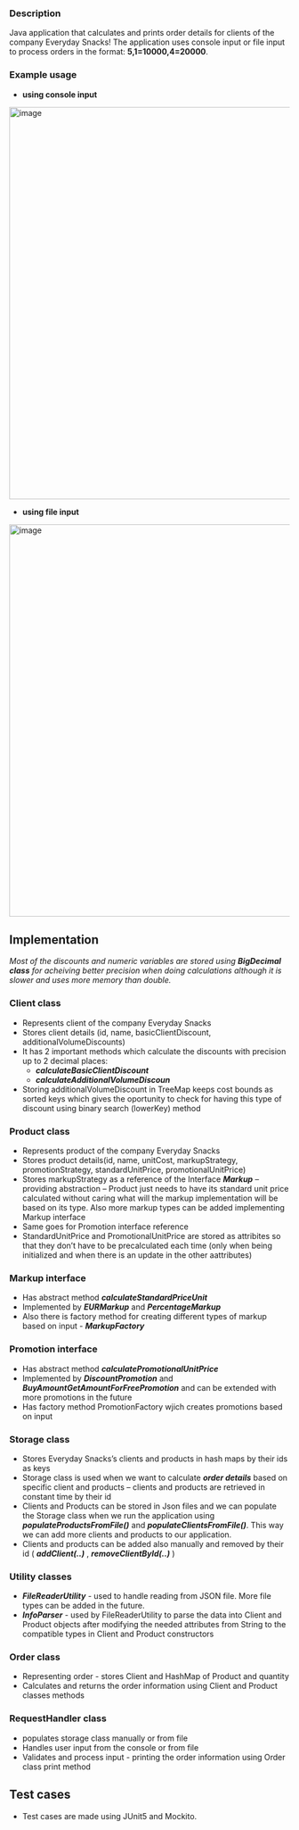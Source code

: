 ### Description
Java application that calculates and prints order details for clients of the company Everyday Snacks!
The application uses console input or file input to process orders in the format: **5,1=10000,4=20000**.

### Example usage

<!-- First Image -->
 - **using console input**
   
<img width="703" alt="image" src="https://github.com/nikoletabeyska/SnackPricing/assets/76749430/2ddaf740-87b2-4d85-a58b-a7b68c093521" style="margin-right: 10px;">

<!-- Second Image -->
 - **using file input**
   
<img width="703" alt="image" src="https://github.com/nikoletabeyska/SnackPricing/assets/76749430/2131615a-78be-48b7-8ba9-8b934a287e05" style="margin-right: 10px;">


## Implementation

  _Most of the discounts and numeric variables are stored using **BigDecimal class** for acheiving better precision when doing calculations although it is slower and uses more memory than double._

 ### Client class
  - Represents client of the company Everyday Snacks
  - Stores client details (id, name, basicClientDiscount, additionalVolumeDiscounts)
  -	It has 2 important methods which calculate the discounts with precision up to 2 decimal places:
 	   -  ***calculateBasicClientDiscount***
     -  ***calculateAdditionalVolumeDiscoun***
-	Storing additionalVolumeDiscount in TreeMap keeps cost bounds as sorted keys which gives the oportunity to check for having this type of discount using binary search (lowerKey) method

 ### Product class
  -	Represents product of the company Everyday Snacks
  - Stores product details(id, name, unitCost, markupStrategy, promotionStrategy, standardUnitPrice, promotionalUnitPrice)
  -	Stores markupStrategy as a reference of the Interface ***Markup*** – providing abstraction – Product just needs to have its standard unit price calculated without caring what will the markup implementation will be based on its type. Also more markup types can be added implementing Markup interface
  - Same goes for Promotion interface reference
  - StandardUnitPrice and PromotionalUnitPrice are stored as attribites so that they don’t have to be precalculated each time (only when being initialized and when there is an update in the other aattributes)

  ### Markup interface
  - Has abstract method ***calculateStandardPriceUnit***
  - Implemented by ***EURMarkup*** and ***PercentageMarkup***
  - Also there is factory method for creating different types of markup based on input - ***MarkupFactory***

  ### Promotion interface
   - Has abstract method ***calculatePromotionalUnitPrice***
   - Implemented by ***DiscountPromotion*** and ***BuyAmountGetAmountForFreePromotion*** and can be extended with more promotions in the future
   - Has factory method PromotionFactory wjich creates promotions based on input

  ### Storage class
   - Stores Everyday Snacks’s clients and products in hash maps by their ids as keys 
   - Storage class is used when we want to calculate ***order details*** based on specific client and products – clients and products are retrieved in constant time by their id
   - Clients and Products can be stored in Json files and we can populate the Storage class when we run the application using ***populateProductsFromFile()*** and ***populateClientsFromFile()***. This way we can add more clients and products to our application.
   - Clients and products can be added also manually and removed by their id ( ***addClient(..)*** , ***removeClientById(..)*** )

  ### Utility classes
   - ***FileReaderUtility*** - used to handle reading from JSON file. More file types can be added in the future.
   - ***InfoParser*** - used by FileReaderUtility to parse the data into Client and Product objects after modifying the needed attributes from String to the compatible types in Client and Product constructors 

  ### Order class
   - Representing order - stores Client and HashMap of Product and quantity
   - Calculates and returns the order information using Client and Product classes methods

  ### RequestHandler class
   - populates storage class manually or from file
   - Handles user input from the console or from file
   - Validates and process input - printing the order information using Order class print method

## Test cases
- Test cases are made using JUnit5 and Mockito.




